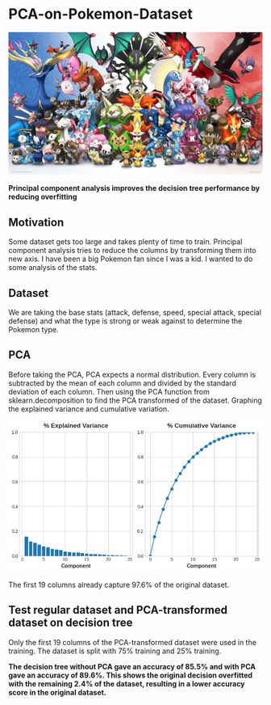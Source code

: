 # PCA-on-Pokemon-Dataset
<div align="center">
    <img alt="churn" src="Images/Pokemon.jpg">
</div>


**Principal component analysis improves the decision tree performance by reducing overfitting**

## Motivation
Some dataset gets too large and takes plenty of time to train. Principal component analysis tries to reduce the columns by transforming them into new axis. I have been a big Pokemon fan since I was a kid. I wanted to do some analysis of the stats.

## Dataset
We are taking the base stats (attack, defense, speed, special attack, special defense) and what the type is strong or weak against to determine the Pokemon type. 

## PCA
Before taking the PCA, PCA expects a normal distribution. Every column is subtracted by the mean of each column and divided by the standard deviation of each column. 
Then using the PCA function from sklearn.decomposition to find the PCA transformed of the dataset. Graphing the explained variance and cumulative variation. 

<div align="center">
    <img alt="churn" src="Images/PCA.png">
</div>

The first 19 columns already capture 97.6% of the original dataset. 

## Test regular dataset and PCA-transformed dataset on decision tree

Only the first 19 columns of the PCA-transformed dataset were used in the training. The dataset is split with 75% training and 25% training.

**The decision tree without PCA gave an accuracy of 85.5% and with PCA gave an accuracy of 89.6%. This shows the original decision overfitted with the remaining 2.4% of the dataset, resulting in a lower accuracy score in the original dataset.** 

